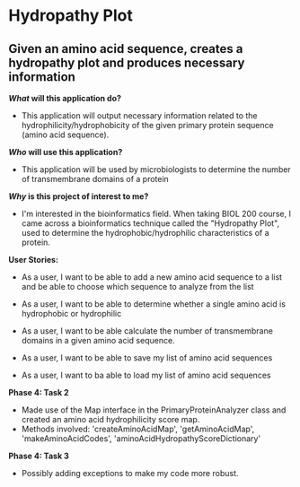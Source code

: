 # Hydropathy Plot 

## Given an amino acid sequence, creates a hydropathy plot and produces necessary information

***What* will this application do?**
- This application will output necessary information related to the hydrophilicity/hydrophobicity
of the given primary protein sequence (amino acid sequence).

***Who* will use this application?**
- This application will be used by microbiologists to determine the number of transmembrane domains
of a protein 

***Why* is this project of interest to me?**
- I'm interested in the bioinformatics field. When taking BIOL 200 course, I came across a bioinformatics
technique called the "Hydropathy Plot", used to determine the hydrophobic/hydrophilic characteristics of a protein. 

**User Stories:**

- As a user, I want to be able to add a new amino acid sequence to a list and be able to choose which sequence 
  to analyze from the list
- As a user, I want to be able to determine whether a single amino acid is hydrophobic or hydrophilic 
- As a user, I want to be able calculate the number of transmembrane domains in a given amino acid sequence. 

- As a user, I want to be able to save my list of amino acid sequences
- As a user, I want to ba able to load my list of amino acid sequences

**Phase 4: Task 2**

- Made use of the Map interface in the PrimaryProteinAnalyzer class and created an amino acid hydrophilicity score map.
- Methods involved: 'createAminoAcidMap', 'getAminoAcidMap', 'makeAminoAcidCodes', 'aminoAcidHydropathyScoreDictionary'

**Phase 4: Task 3**

- Possibly adding exceptions to make my code more robust. 